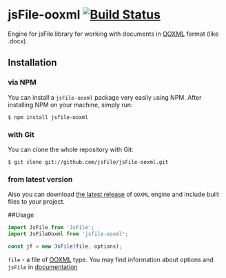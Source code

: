 # jsFile-ooxml [![Build Status](https://secure.travis-ci.org/jsFile/jsFile-ooxml.png?branch=master)](https://travis-ci.org/jsFile/jsFile-ooxml)
Engine for jsFile library for working with documents in [OOXML](http://officeopenxml.com/) format (like .docx)

## Installation
### via NPM

You can install a <code>jsFile-ooxml</code> package very easily using NPM. After
installing NPM on your machine, simply run:
````
$ npm install jsfile-ooxml
````

### with Git

You can clone the whole repository with Git:
````
$ git clone git://github.com/jsFile/jsFile-ooxml.git
````

### from latest version

Also you can download [the latest release](https://github.com/jsFile/jsFile-ooxml/tree/master/dist) of `OOXML` engine and include built files to your project.


##Usage
````js
import JsFile from 'JsFile';
import JsFileOoxml from 'jsfile-ooxml';

const jf = new JsFile(file, options);
````
`file` - a file of [OOXML](http://officeopenxml.com/) type. You may find information about options and `jsFile` in [documentation](https://github.com/jsFile/jsFile#installation)
